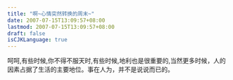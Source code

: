 ```yaml
---
title: "啊~心情突然转换的周末~"
date: 2007-07-15T13:09:57+08:00
lastmod: 2007-07-15T13:09:57+08:00
draft: false
isCJKLanguage: true
---
```


呵呵,有些时候,你不得不服天时,有些时候,地利也是很重要的,当然更多时候，人的因素占据了生活的主要地位。事在人为，并不是说说而已的。<!--more-->